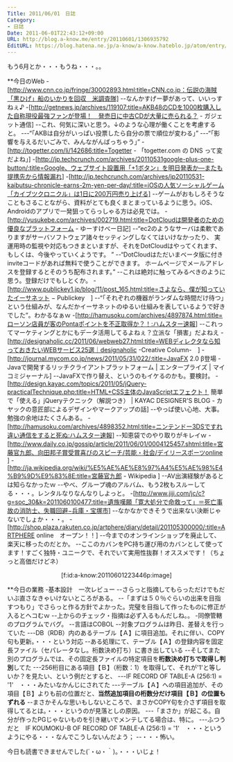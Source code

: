 ```yaml
---
Title: 2011/06/01　日誌
Category:
- 日誌
Date: 2011-06-01T22:43:12+09:00
URL: http://blog.a-know.me/entry/20110601/1306935792
EditURL: https://blog.hatena.ne.jp/a-know/a-know.hateblo.jp/atom/entry/12921228815727979666
---
```



もう6月とか・・・もうね・・・。。

**今日のWeb
-[http://www.cnn.co.jp/fringe/30002893.html:title=CNN.co.jp：伝説の海賊「黒ひげ」船のいかりを回収　米調査隊]
--なんかすげー夢があって、いいっすねぇ♪
-[http://getnews.jp/archives/119107:title=AKB48のCDを1000枚購入した自称現役最強ファンが登場！　発売日に中古CDが大量に売られる？ - ガジェット通信]
--これ、何気に深いと思う。↓のような心理が働くことを考慮すると。
---“「AKBは自分がいっぱい投票したら自分の票で順位が変わる」”
---“「影響を与えるだいごみで、みんながんばっちゃう」”
-[http://togetter.com/li/142686:title=Togetter - 「togetter.com の DNS って変だよね」]
-[http://jp.techcrunch.com/archives/20110531google-plus-one-button/:title=Google、ウェブサイト設置用「+1ボタン」を明日発表か―またも提携先から情報漏れ]
-[http://jp.techcrunch.com/archives/jp20110531-kaibutsu-chronicle-earns-2m-yen-per-day/:title=iOSの人気ソーシャルゲーム「カイブツクロニクル」は1日に200万円売り上げる]
--ゲームがおもしろそうなこともさることながら、資料がとても良くまとまっているように思う。iOS、Androidのアプリで一発狙ってらっしゃる方は必見では。
-[http://yusukebe.com/archives/002719.html:title=DotCloudは開発者のための優良なプラットフォーム - ゆーすけべー日記]
--“ec2のようなサーバは柔軟でありますがサーバソフトウェア諸々セッティングしなくてはいけなかったり、 実運用時の監視や対応もつきまといますが、それをDotCloudはやってくれます、もしくは、今後やっていくようです。 ”
--“DotCloudはただいまベータ版に付きinviteコードがあれば無料で使うことができます。 ホームページでメールアドレスを登録するとそのうち配布されます。”
--これは絶対に触ってみるべきのように思う。登録だけでもしとくか。
-[http://www.publickey1.jp/blog/11/post_165.html:title=さよなら、僕が知っていたイーサネット − Publickey　]
--“「それぞれの機器がランダムな時間だけ待つ」という仕組みが、なんだかイーサネットのゆるい仕組みを表しているようで好きでした”。わかるなぁｗ
-[http://hamusoku.com/archives/4897874.html:title=ローソン店員が客のPontaポイントを不正取得か？！:ハムスター速報]
--これってマーケティングとかにもデータ活用してるよねぇ？立派な「損害」だよねえ
-[http://designaholic.cc/2011/06/webweb27.html:title=WEBディレクタなら知っておきたいWEBサービス25選｜designaholic -Creative Column-　]
-[http://journal.mycom.co.jp/news/2011/05/31/022/:title=JavaFX 2.0 β登場 - Javaで開発するリッチクライアントプラットフォーム | エンタープライズ | マイコミジャーナル]
--JavaFXで作り替え、というのもイケるのかも。要検討。
-[http://design.kayac.com/topics/2011/05/jQuery-practicalTechnique.php:title=HTML+CSS主体のJavaScriptエフェクト！ 簡単で「使える」jQueryテクニック（解説つき） | KAYAC DESIGNER'S BLOG - カヤックの意匠部によるデザインやマークアップの話]
--やっぱ使い心地、大事。勉強の余地はたくさんある。
-[http://hamusoku.com/archives/4898352.html:title=ニンテンドー3DSですれ違い通信をすると死ぬ:ハムスター速報]
--知恵袋でのやり取りがキレイｗ
-[http://www.daily.co.jp/gossip/article/2011/06/01/0004125457.shtml:title=宮藤官九郎、向田邦子賞受賞喜びのスピーチ/芸能・社会/デイリースポーツonline ]
-[http://ja.wikipedia.org/wiki/%E5%AE%AE%E8%97%A4%E5%AE%98%E4%B9%9D%E9%83%8E:title=宮藤官九郎 - Wikipedia ]
--AV出演経験があるとは知らなかったｗ
--やべ、グループ魂のアルバム、もう2枚もスルーしてる・・・。レンタルなりなんなりしよっと。
-[http://www.jiji.com/jc/c?g=soc_30&k=2011060100477:title=遺族嘆願「寛大処分で命救って」＝死亡事故の消防士、失職回避−兵庫・宝塚市]
--なかなかできそうで出来ない決断じゃないでしょか・・・。
-[http://shop.plaza.rakuten.co.jp/artphere/diary/detail/201105300000/:title=ARTPHERE online　オープン！！]
--今までのオンラインショップを廃止して、楽天に移ったのだとか。
--ここのカバンをPC持ち運び用のカバンとして使ってます！すごく独特・ユニークで、それでいて実用性抜群！オススメです！（ちょっと高価だけどネ）

<div align=center>[f:id:a-know:20110601223446p:image]</div>


**今日の業務
-基本設計　一次レビュー
--さらっと指摘してもらっただけでもだいぶ直さなきゃいけないところがある。
--「まずは５０％ぐらいの出来を目指すつもり」でさらっと作る方針でよかった。完璧を目指して作ったものに修正が入るとヘコむｗ
--上からのチェック・指摘は必ず入るもんだしね。。
-同僚管轄のプログラムでバグ。
--言語はCOBOL
--対象プログラムは昨日、差替えを行っていた
---DB（RDB）内のあるテーブル【Ａ】に項目追加。それに伴い、COPY句も更新。・・・という対応
--ある処理にて、テーブル【Ａ】の登録内容を固定長ファイル（セパレータなし。桁数決め打ち）に書き出している
--そしてまた別のプログラムでは、その固定長ファイルの特定項目を<span class="deco" style="font-weight:bold;">桁数決め打ちで取得し判別</span>してた
---256桁目にある項目【Ｂ】（桁数：1）を取得して、それが'1'と等しいか？を見たい、という例だとすると、
---IF RECORD OF TABLE-A (256:1) = '1'　・・・みたいなかんじにされてた
---テーブル【Ａ】への項目追加が、その項目【Ｂ】よりも前の位置だと、<span class="deco" style="font-weight:bold;">当然追加項目の桁数分だけ項目【Ｂ】の位置もずれる</span>
--まさかそんな思いもしないところで、まさかCOPY句を介さず項目を取得してるとは。・・・というのが見落としの原因。
---「まさか」が起こる。自分が作ったPGじゃないものを引き継いでメンテしてる場合は、特に。
---ふつうだと　IF KOUMOKU-B OF RECORD OF TABLE-A (256:1) = '1'　・・・というようにやる・・・なんでこうしないんだよう；
--・・・怖い。



今日も読書できませんでした(´・ω・｀)。・・・いじょ！
